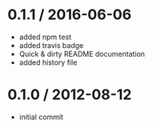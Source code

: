 
0.1.1 / 2016-06-06
==================

  * added npm test
  * added travis badge
  * Quick & dirty README documentation
  * added history file

0.1.0 / 2012-08-12 
==================

  * initial commit
